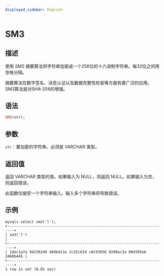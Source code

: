 ```yaml
---
displayed_sidebar: English
---
```


# SM3

## 描述

使用 SM3 摘要算法将字符串加密成一个256位的十六进制字符串。每32位之间用空格分隔。

摘要算法在数字签名、消息认证以及数据完整性检查等方面有着广泛的应用。SM3算法是对SHA-256的增强。

## 语法

```Haskell
SM3(str);
```

## 参数

`str`：要加密的字符串。必须是 VARCHAR 类型。

## 返回值

返回 VARCHAR 类型的值。如果输入为 NULL，则返回 NULL。如果输入为空，则返回错误。

此函数仅接受一个字符串输入。输入多个字符串将导致错误。

## 示例

```Plain
mysql> select sm3('l');
+-------------------------------------------------------------------------+
| sm3('l')                                                                |
+-------------------------------------------------------------------------+
| 1dec1a7a 94236240 49db411e 2c32c62d c0c93856 8208ac3a 09d395eb 2468b445 |
+-------------------------------------------------------------------------+
1 row in set (0.01 sec)
```